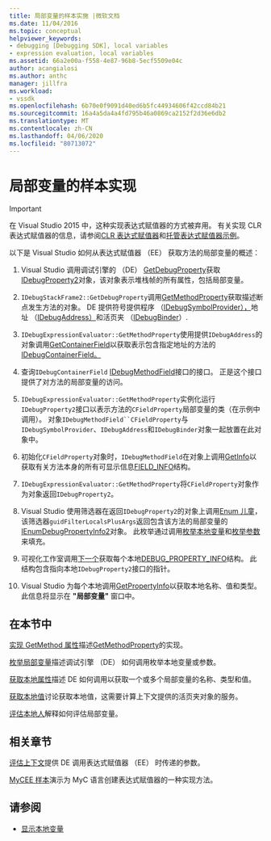 ```yaml
---
title: 局部变量的样本实施 |微软文档
ms.date: 11/04/2016
ms.topic: conceptual
helpviewer_keywords:
- debugging [Debugging SDK], local variables
- expression evaluation, local variables
ms.assetid: 66a2e00a-f558-4e87-96b8-5ecf5509e04c
author: acangialosi
ms.author: anthc
manager: jillfra
ms.workload:
- vssdk
ms.openlocfilehash: 6b70e0f9091d40ed6b5fc44934606f42ccd84b21
ms.sourcegitcommit: 16a4a5da4a4fd795b46a0869ca2152f2d36e6db2
ms.translationtype: MT
ms.contentlocale: zh-CN
ms.lasthandoff: 04/06/2020
ms.locfileid: "80713072"
---
```

# <a name="sample-implementation-of-locals"></a>局部变量的样本实现
> [!IMPORTANT]
> 在 Visual Studio 2015 中，这种实现表达式赋值器的方式被弃用。 有关实现 CLR 表达式赋值器的信息，请参阅[CLR 表达式赋值器](https://github.com/Microsoft/ConcordExtensibilitySamples/wiki/CLR-Expression-Evaluators)和[托管表达式赋值器示例](https://github.com/Microsoft/ConcordExtensibilitySamples/wiki/Managed-Expression-Evaluator-Sample)。

 以下是 Visual Studio 如何从表达式赋值器 （EE） 获取方法的局部变量的概述：

1. Visual Studio 调用调试引擎的 （DE） [GetDebugProperty](../../extensibility/debugger/reference/idebugstackframe2-getdebugproperty.md)获取[IDebugProperty2](../../extensibility/debugger/reference/idebugproperty2.md)对象，该对象表示堆栈帧的所有属性，包括局部变量。

2. `IDebugStackFrame2::GetDebugProperty`调用[GetMethodProperty](../../extensibility/debugger/reference/idebugexpressionevaluator-getmethodproperty.md)获取描述断点发生方法的对象。 DE 提供符号提供程序 （[IDebugSymbolProvider），](../../extensibility/debugger/reference/idebugsymbolprovider.md)地址 （[IDebugAddress）](../../extensibility/debugger/reference/idebugaddress.md)和活页夹 （[IDebugBinder](../../extensibility/debugger/reference/idebugbinder.md)）.

3. `IDebugExpressionEvaluator::GetMethodProperty`使用提供`IDebugAddress`的对象调用[GetContainerField](../../extensibility/debugger/reference/idebugsymbolprovider-getcontainerfield.md)以获取表示包含指定地址的方法的[IDebugContainerField。](../../extensibility/debugger/reference/idebugcontainerfield.md)

4. 查询`IDebugContainerField` [IDebugMethodField](../../extensibility/debugger/reference/idebugmethodfield.md)接口的接口。 正是这个接口提供了对方法的局部变量的访问。

5. `IDebugExpressionEvaluator::GetMethodProperty`实例化运行`IDebugProperty2`接口以表示方法的`CFieldProperty`局部变量的类（在示例中调用）。 对象`IDebugMethodField``CFieldProperty`与`IDebugSymbolProvider`、`IDebugAddress`和`IDebugBinder`对象一起放置在此对象中。

6. 初始化`CFieldProperty`对象时，`IDebugMethodField`在对象上调用[GetInfo](../../extensibility/debugger/reference/idebugfield-getinfo.md)以获取有关方法本身的所有可显示信息[FIELD_INFO](../../extensibility/debugger/reference/field-info.md)结构。

7. `IDebugExpressionEvaluator::GetMethodProperty`将`CFieldProperty`对象作为对象返回`IDebugProperty2`。

8. Visual Studio 使用筛选器在返回`IDebugProperty2`的对象上调用[Enum 儿童](../../extensibility/debugger/reference/idebugproperty2-enumchildren.md)，该筛选器`guidFilterLocalsPlusArgs`返回包含该方法的局部变量的[IEnumDebugPropertyInfo2](../../extensibility/debugger/reference/ienumdebugpropertyinfo2.md)对象。 此枚举通过调用[枚举本地变量](../../extensibility/debugger/reference/idebugmethodfield-enumlocals.md)和[枚举参数](../../extensibility/debugger/reference/idebugmethodfield-enumarguments.md)来填充。

9. 可视化工作室调用[下一个](../../extensibility/debugger/reference/ienumdebugpropertyinfo2-next.md)获取每个本地[DEBUG_PROPERTY_INFO](../../extensibility/debugger/reference/debug-property-info.md)结构。 此结构包含指向本地`IDebugProperty2`接口的指针。

10. Visual Studio 为每个本地调用[GetPropertyInfo](../../extensibility/debugger/reference/idebugproperty2-getpropertyinfo.md)以获取本地名称、值和类型。 此信息将显示在 **"局部变量"** 窗口中。

## <a name="in-this-section"></a>在本节中
 [实现 GetMethod 属性](../../extensibility/debugger/implementing-getmethodproperty.md)描述[GetMethodProperty](../../extensibility/debugger/reference/idebugexpressionevaluator-getmethodproperty.md)的实现。

 [枚举局部变量](../../extensibility/debugger/enumerating-locals.md)描述调试引擎 （DE） 如何调用枚举本地变量或参数。

 [获取本地属性](../../extensibility/debugger/getting-local-properties.md)描述 DE 如何调用以获取一个或多个局部变量的名称、类型和值。

 [获取本地值](../../extensibility/debugger/getting-local-values.md)讨论获取本地值，这需要计算上下文提供的活页夹对象的服务。

 [评估本地人](../../extensibility/debugger/evaluating-locals.md)解释如何评估局部变量。

## <a name="related-sections"></a>相关章节
 [评估上下文](../../extensibility/debugger/evaluation-context.md)提供 DE 调用表达式赋值器 （EE） 时传递的参数。

 [MyCEE 样本](https://msdn.microsoft.com/library/624a018b-9179-402f-9d48-3aec87b48f4f)演示为 MyC 语言创建表达式赋值器的一种实现方法。

## <a name="see-also"></a>请参阅
- [显示本地变量](../../extensibility/debugger/displaying-locals.md)
